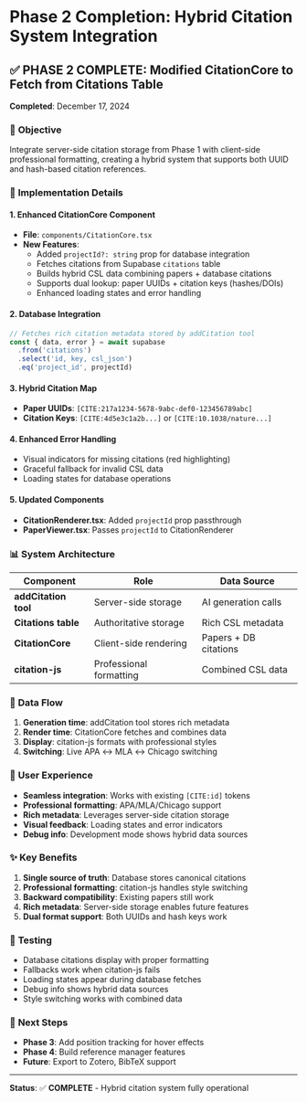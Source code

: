 # Phase 2 Completion: Hybrid Citation System Integration

## ✅ **PHASE 2 COMPLETE**: Modified CitationCore to Fetch from Citations Table

**Completed**: December 17, 2024

### 🎯 **Objective**
Integrate server-side citation storage from Phase 1 with client-side professional formatting, creating a hybrid system that supports both UUID and hash-based citation references.

### 🚀 **Implementation Details**

#### **1. Enhanced CitationCore Component**
- **File**: `components/CitationCore.tsx`
- **New Features**:
  - Added `projectId?: string` prop for database integration
  - Fetches citations from Supabase `citations` table
  - Builds hybrid CSL data combining papers + database citations
  - Supports dual lookup: paper UUIDs + citation keys (hashes/DOIs)
  - Enhanced loading states and error handling

#### **2. Database Integration**
```typescript
// Fetches rich citation metadata stored by addCitation tool
const { data, error } = await supabase
  .from('citations')
  .select('id, key, csl_json')
  .eq('project_id', projectId)
```

#### **3. Hybrid Citation Map**
- **Paper UUIDs**: `[CITE:217a1234-5678-9abc-def0-123456789abc]`
- **Citation Keys**: `[CITE:4d5e3c1a2b...]` or `[CITE:10.1038/nature...]`

#### **4. Enhanced Error Handling**
- Visual indicators for missing citations (red highlighting)
- Graceful fallback for invalid CSL data
- Loading states for database operations

#### **5. Updated Components**
- **CitationRenderer.tsx**: Added `projectId` prop passthrough
- **PaperViewer.tsx**: Passes `projectId` to CitationRenderer

### 📊 **System Architecture**

| Component | Role | Data Source |
|-----------|------|-------------|
| **addCitation tool** | Server-side storage | AI generation calls |
| **Citations table** | Authoritative storage | Rich CSL metadata |
| **CitationCore** | Client-side rendering | Papers + DB citations |
| **citation-js** | Professional formatting | Combined CSL data |

### 🔄 **Data Flow**
1. **Generation time**: addCitation tool stores rich metadata
2. **Render time**: CitationCore fetches and combines data
3. **Display**: citation-js formats with professional styles
4. **Switching**: Live APA ↔ MLA ↔ Chicago switching

### 🎨 **User Experience**
- **Seamless integration**: Works with existing `[CITE:id]` tokens
- **Professional formatting**: APA/MLA/Chicago support
- **Rich metadata**: Leverages server-side citation storage
- **Visual feedback**: Loading states and error indicators
- **Debug info**: Development mode shows hybrid data sources

### ✨ **Key Benefits**
1. **Single source of truth**: Database stores canonical citations
2. **Professional formatting**: citation-js handles style switching
3. **Backward compatibility**: Existing papers still work
4. **Rich metadata**: Server-side storage enables future features
5. **Dual format support**: Both UUIDs and hash keys work

### 🧪 **Testing**
- Database citations display with proper formatting
- Fallbacks work when citation-js fails
- Loading states appear during database fetches
- Debug info shows hybrid data sources
- Style switching works with combined data

### 🎯 **Next Steps**
- **Phase 3**: Add position tracking for hover effects
- **Phase 4**: Build reference manager features
- **Future**: Export to Zotero, BibTeX support

---

**Status**: ✅ **COMPLETE** - Hybrid citation system fully operational 